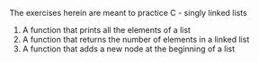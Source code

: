 The exercises herein are meant to practice C - singly linked lists
1. A function that prints all the elements of a list
2. A function that returns the number of elements in a linked list
3. A function that adds a new node at the beginning of a list
